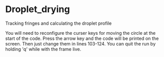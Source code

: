 # Droplet_drying
Tracking fringes and calculating the droplet profile

You will need to reconfigure the curser keys for moving the circle at the start of the code.
Press the arrow key and the code will be printed on the screen.  Then just change them in lines 103-124.
You can quit the run by holding 'q' while with the frame live.



